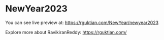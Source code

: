 # NewYear2023

You can see live preview at: https://rguktian.com/NewYear/newyear2023

Explore more about RavikiranReddy: https://rguktian.com/
